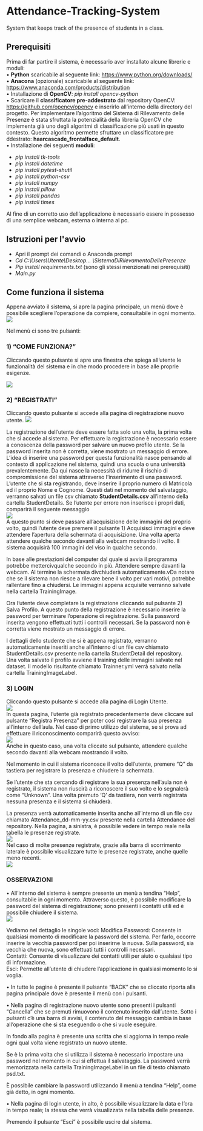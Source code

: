 # Attendance-Tracking-System
System that keeps track of the presence of students in a class. <br>

## Prerequisiti 
Prima di far partire il sistema, è necessario aver installato alcune librerie e moduli: <br>
• **Python** scaricabile al seguente link: https://www.python.org/downloads/ <br>
• **Anacona** (opzionale) scaricabile al seguente link: https://www.anaconda.com/products/distribution <br>
• Installazione di **OpenCV**: *pip install opencv-python* <br>
• Scaricare il **classificatore pre-addestrato** dal repository OpenCV: https://github.com/opencv/opencv e inserirlo all’interno della directory del progetto. Per implementare l’algoritmo del Sistema di Rilevamento delle Presenze è stata sfruttata la potenzialità della libreria OpenCV che implementa già uno degli algoritmi di classificazione più usati in questo contesto. Questo algoritmo permette sfruttare un classificatore pre ddestrato: **haarcascade_frontalface_default**.<br>
• Installazione dei seguenti **moduli**: 
- *pip install tk-tools*
- *pip install datetime*
- *pip install pytest-shutil*
- *pip install python-csv*
- *pip install numpy*
- *pip install pillow*
- *pip install pandas*
- *pip install times*

 <p> Al fine di un corretto uso dell’applicazione è necessario essere in possesso di una semplice webcam, esterna o interna al pc.
  
  ## Istruzioni per l'avvio
  
- Apri il prompt dei comandi o Anaconda prompt
- *Cd C:\Users\Utente\Desktop\... \SistemaDiRilevamentoDellePresenze*
- *Pip install requirements.txt* (sono gli stessi menzionati nei prerequisiti)
- *Main.py*
 
## Come funziona il sistema
 
Appena avviato il sistema, si apre la pagina principale, un menù dove è possibile scegliere l’operazione da compiere, consultabile in ogni momento. <br>
<img src="images/1.PNG"> <br>

Nel menù ci sono tre pulsanti: <br>

### 1) “COME FUNZIONA?”

Cliccando questo pulsante si apre una finestra che spiega all’utente le funzionalità del sistema e in che modo procedere in base alle proprie esigenze. <br>

<img src="images/2.PNG"> <br>

### 2) “REGISTRATI”
Cliccando questo pulsante si accede alla pagina di registrazione nuovo utente.
<img src="images/3.PNG"> <br>

La registrazione dell’utente deve essere fatta solo una volta, la prima volta che si accede al sistema. Per effettuare la registrazione è necessario essere a conoscenza della password per salvare un nuovo profilo utente. Se la password inserita non è corretta, viene mostrato un messaggio di errore. <br>
L’idea di inserire una password per questa funzionalità nasce pensando al contesto di applicazione nel sistema, quindi una scuola o una università prevalentemente. Da qui nasce la necessità di ridurre il rischio di compromissione del sistema attraverso l’inserimento di una password.<br>
L’utente che si sta registrando, deve inserire il proprio numero di Matricola ed il proprio Nome e Cognome. Questi dati nel momento del salvataggio, verranno salvati un file csv chiamato **StudentDetails.csv** all’interno della cartella StudentDetails. Se l’utente per errore non inserisce i propri dati, comparirà il seguente messaggio <br>
<img src="images/6.PNG"> <br>
A questo punto si deve passare all’acquisizione delle immagini del proprio volto, quindi l’utente deve premere il pulsante 1) Acquisisci immagini e deve attendere l’apertura della schermata di acquisizione. Una volta aperta attendere qualche secondo davanti alla webcam mostrando il volto. Il sistema acquisirà 100 immagini del viso in qualche secondo. <br>
<p>In base alle prestazioni del computer dal quale si avvia il programma potrebbe mettercivqualche secondo in più. Attendere sempre davanti la webcam. Al termine la schermata divchiuderà automaticamente.vDa notare che se il sistema non riesce a rilevare bene il volto per vari motivi, potrebbe rallentare fino a chiudersi. Le immagini appena acquisite verranno salvate nella cartella TrainingImage. <br>
<p>Ora l’utente deve completare la registrazione cliccando sul pulsante 2) Salva Profilo. A questo punto della registrazione è necessario inserire la password per terminare l’operazione di registrazione. Sulla password inserita vengono effettuati tutti i controlli necessari. Se la password non è corretta viene mostrato un messaggio di errore. <br>
<p>I dettagli dello studente che si è appena registrato, verranno automaticamente inseriti anche all’interno di un file csv chiamato StudentDetails.csv presente nella cartella StudentDetail del repository. <br>
Una volta salvato il profilo avviene il training delle immagini salvate nel dataset. Il modello risultante chiamato Trainner.yml verrà salvato nella cartella TrainingImageLabel. <br>

### 3) LOGIN
 
 Cliccando questo pulsante si accede alla pagina di Login Utente. <br>
 <img src="images/7.PNG"> <br>
 In questa pagina, l’utente già registrato precedentemente deve cliccare sul pulsante “Registra Presenza” per poter così registrare la sua presenza all’interno  dell’aula. Nel caso di primo utilizzo del sistema, se si prova ad effettuare il riconoscimento comparirà questo avviso: <br>
 <img src="images/8.PNG"> <br>
 Anche in questo caso, una volta cliccato sul pulsante, attendere qualche secondo davanti alla webcam mostrando il volto. <br>
<p>Nel momento in cui il sistema riconosce il volto dell’utente, premere “Q” da tastiera per registrare la presenza e chiudere la schermata. <br>
<p>Se l’utente che sta cercando di registrare la sua presenza nell’aula non è registrato, il sistema non riuscirà a riconoscere il suo volto e lo segnalerà come “Unknown”. Una volta premuto ‘Q’ da tastiera, non verrà registrata nessuna presenza e il sistema si chiuderà.
<p> La presenza verrà automaticamente inserita anche all’interno di un file csv chiamato Attendance_dd-mm-yy.csv presente nella cartella Attendance del repository.
Nella pagina, a sinistra, è possibile vedere in tempo reale nella tabella le presenze registrate. <br>
<img src="images/9.PNG"> <br>
 Nel caso di molte presenze registrate, grazie alla barra di scorrimento laterale è possibile visualizzare tutte le presenze registrate, anche quelle meno recenti. <br>
 <img src="images/10.PNG"> <br>
 
 ### OSSERVAZIONI
• All’interno del sistema è sempre presente un menù a tendina “Help”, consultabile in ogni momento. Attraverso questo, è possibile modificare la password del sistema di registrazione; sono presenti i contatti utili ed è possibile chiudere il sistema. <br>
  <img src="images/11.PNG"> <br>
 
 Vediamo nel dettaglio le singole voci:
Modifica Password: Consente in qualsiasi momento di modificare la password del sistema. Per farlo, occorre inserire la vecchia password per poi inserirne la nuova.
Sulla password, sia vecchia che nuova, sono effettuati tutti i controlli necessari. <br>
Contatti: Consente di visualizzare dei contatti utili per aiuto o qualsiasi tipo di informazione. <br>
Esci: Permette all’utente di chiudere l’applicazione in qualsiasi momento lo si voglia. <br>
 <p>
• In tutte le pagine è presente il pulsante “BACK” che se cliccato riporta alla pagina principale dove è presente il menù con i pulsanti.
  <p>
• Nella pagina di registrazione nuovo utente sono presenti i pulsanti “Cancella” che se premuti rimuovono il contenuto inserito dall’utente.
Sotto i pulsanti c’è una barra di avvisi, il contenuto del messaggio cambia in base all’operazione che si sta eseguendo o che si vuole eseguire.
   <p>
In fondo alla pagina è presente una scritta che si aggiorna in tempo reale ogni qual volta viene registrato un nuovo utente.
<p>Se è la prima volta che si utilizza il sistema è necessario impostare una password nel momento in cui si effettua il salvataggio. La password verrà memorizzata nella cartella TrainingImageLabel in un file di testo chiamato psd.txt.
 
 <p> È possibile cambiare la password utilizzando il menù a tendina “Help”, come già detto, in ogni momento.
  <p>
• Nella pagina di login utente, in alto, è possibile visualizzare la data e l’ora in tempo reale; la stessa che verrà visualizzata nella tabella delle presenze.
<p>Premendo il pulsante “Esci” è possibile uscire dal sistema.
 
                                                                    

